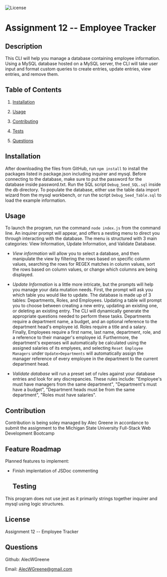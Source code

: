 
![License](https://img.shields.io/badge/license-MIT-green)

# Assignment 12 -- Employee Tracker 


  
  ## Description 

This CLI will help you manage a database containing employee information. Using a MySQL database hosted on a MySQL server, the CLI will take user input and format custom queries to create entries, update entries, view entries, and remove them. 


  
  ## Table of Contents 

  1. [Installation](#installation) 

  2. [Usage](#usage) 

  3. [Contributing](#contributing) 

  4. [Tests](#tests) 

  5. [Questions](#questions) 

  
  ## Installation 

After downloading the files from GitHub, run `npm install` to install the packages listed in package.json including inquirer and mysql. Before connecting to the database, make sure to put the password for the database inside password.txt. Run the SQL script `Debug_Seed_SQL.sql` inside the db directory. To populate the database, either use the table data import wizard from the mysql workbench, or run the script `Debug_Seed_Table.sql` to load the example information.  


  
  ## Usage 

To launch the program, run the command `node index.js` from the command line. An inquirer prompt will appear, and offers a nesting menu to direct you through interacting with the database. The menu is structured with 3 main categories: View Information, Update Information, and Validate Database.

- *View information* will allow you to select a database, and then manipulate the view by filtering the rows based on specific column values, searching the rows for REGEX matches in column values, sort the rows based on column values, or change which columns are being displayed.
 
 - *Update Information* is a little more intricate, but the prompts will help you manage your data mutation needs. First, the prompt will ask you which table you would like to update. The database is made up of 3 tables: Departments, Roles, and Employees. Updating a table will prompt you to choose between creating a new entry, updating an existing one, or deleting an existing entry. The CLI will dynamically generate the appropriate questions needed to perform these tasks. Departments require a department name, a budget, and an optional reference to the department head's employee id. Roles require a title and a salary. Finally, Employees require a first name, last name, department, role, and a reference to their manager's employee id. Furthermore, the department's expenses will automatically be calculated using the assigned salaries of its emplyees, and selecting `Reset Employee Managers` under `Update>Departments` will automatically assign the manager reference of every employee in the department to the current department head. 
 
 - *Validate database* will run a preset set of rules against your database entries and look for any discrepancies. These rules include: "Employee's must have managers from the same department", "Department's must have a budget", "Department heads must be from the same department", "Roles must have salaries". 


  
  ## Contribution 

Contribution is being soley managed by Alec Greene in accordance to submit the assignment to the Michigan State University Full-Stack Web Development Bootcamp 

  ## Feature Roadmap

Planned features to implement:
- Finish implentation of JSDoc commenting 
  
  ## Testing 

This program does not use jest as it primarily strings together inquirer and mysql using logic structures. 


  
  ## License 

Assignment 12 -- Employee Tracker 


  
  ## Questions 

Github:  AlecWGreene 

Email: AlecWGreene@gmail.com 

  